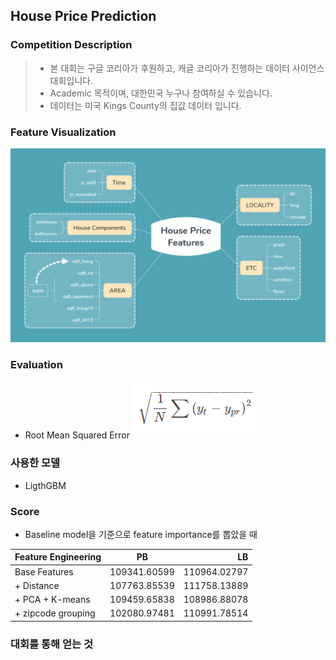 ## House Price Prediction

### Competition Description
> - 본 대회는 구글 코리아가 후원하고, 캐글 코리아가 진행하는 데이터 사이언스 대회입니다. 
> - Academic 목적이며, 대한민국 누구나 참여하실 수 있습니다.
> - 데이터는 미국 Kings County의 집값 데이터 입니다.

### Feature Visualization
![Competition Image](https://github.com/Junhojuno/everyday-kaggle/blob/master/houseprice_prediction/House_Price_Features.png?raw=true)

### Evaluation
- Root Mean Squared Error
![RMSE](https://github.com/Junhojuno/everyday-kaggle/blob/master/houseprice_prediction/rmse.PNG?raw=true)

### 사용한 모델
- LigthGBM

### Score
- Baseline model을 기준으로 feature importance를 뽑았을 때

| Feature Engineering | PB | LB |
| ------------- |:-------------:| -----:|
| Base Features | 109341.60599 | 110964.02797 |
| + Distance | 107763.85539 | 111758.13889 |
| + PCA + K-means | 109459.65838 | 108986.88078 |
| + zipcode grouping | 102080.97481 | 110991.78514 |

### 대회를 통해 얻는 것
